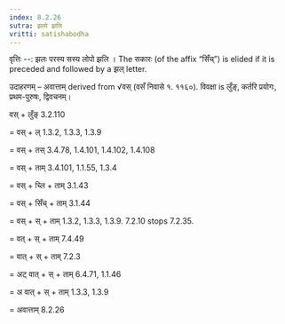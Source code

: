 ```yaml
---
index: 8.2.26
sutra: झलो झलि
vritti: satishabodha
---
```



वृत्तिः --: झलः परस्य सस्य लोपो झलि । The सकारः (of the affix “सिँच्”) is elided if it is preceded and followed by a झल् letter.


उदाहरणम् – अवात्ताम् derived from √वस् (वसँ निवासे १. ११६०). विवक्षा is लुँङ्, कर्तरि प्रयोगः, प्रथम-पुरुषः, द्विवचनम्।


वस् + लुँङ् 3.2.110

= वस् + ल् 1.3.2, 1.3.3, 1.3.9

= वस् + तस् 3.4.78, 1.4.101, 1.4.102, 1.4.108

= वस् + ताम् 3.4.101, 1.1.55, 1.3.4

= वस् + च्लि + ताम् 3.1.43

= वस् + सिँच् + ताम् 3.1.44

= वस् + स् + ताम् 1.3.2, 1.3.3, 1.3.9. 7.2.10 stops 7.2.35.

= वत् + स् + ताम् 7.4.49

= वात् + स् + ताम् 7.2.3

= अट् वात् + स् + ताम् 6.4.71, 1.1.46

= अ वात् + स् + ताम् 1.3.3, 1.3.9

= अवात्ताम् 8.2.26

